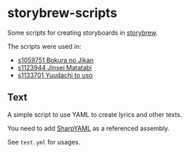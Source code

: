 # storybrew-scripts

Some scripts for creating storyboards in [storybrew](https://github.com/Damnae/storybrew).

The scripts were used in:

- [s1059751 Bokura no Jikan](https://osu.ppy.sh/beatmapsets/1059751)
- [s1123944 Jinsei Matatabi](https://osu.ppy.sh/beatmapsets/1123944)
- [s1133701 Yuudachi to uso](https://osu.ppy.sh/beatmapsets/1133701)

## Text

A simple script to use YAML to create lyrics and other texts.

You need to add [SharpYAML](https://github.com/xoofx/SharpYaml) as a referenced assembly.

See `test.yml` for usages.
